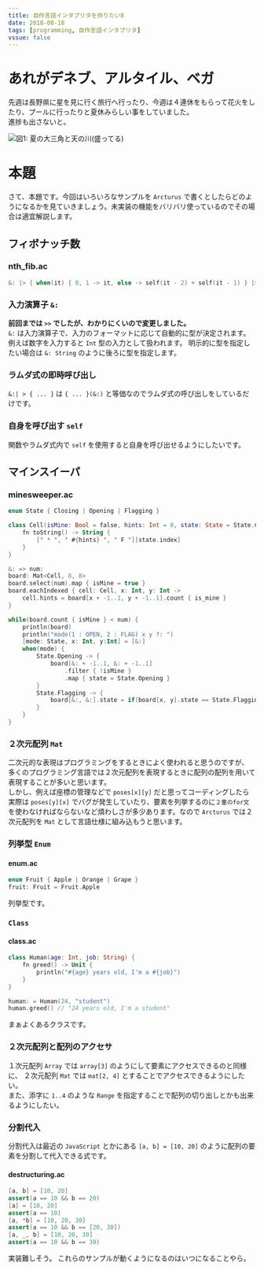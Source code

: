 ```yaml
---
title: 自作言語インタプリタを作りたい8
date: 2018-08-18
tags: [programming, 自作言語インタプリタ]
vssue: false
---
```

# あれがデネブ、アルタイル、ベガ
先週は長野県に星を見に行く旅行へ行ったり、今週は４連休をもらって花火をしたり、プールに行ったりと夏休みらしい事をしていました。  
進捗も出さないと。

![図1: 夏の大三角と天の川(盛ってる)](https://i.imgur.com/aRsPTvZ.jpg)

# 本題
さて、本題です。今回はいろいろなサンプルを `Arcturus` で書くとしたらどのようになるかを見ていきましょう。未実装の機能をバリバリ使っているのでその場合は適宜解説します。

## フィボナッチ数
### nth_fib.ac
```kotlin
&: |> { when(it) { 0, 1 -> it, else -> self(it - 2) + self(it - 1) } |> println
```

### 入力演算子 `&:`

**前回までは `>>` でしたが、わかりにくいので変更しました。**  
`&:` は入力演算子で、入力のフォーマットに応じて自動的に型が決定されます。例えば数字を入力すると `Int` 型の入力として扱われます。
明示的に型を指定したい場合は `&: String` のように後ろに型を指定します。

### ラムダ式の即時呼び出し
`&:| > { ... }` は `{ ... }(&:)` と等価なのでラムダ式の呼び出しをしているだけです。 

### 自身を呼び出す `self`
関数やラムダ式内で `self` を使用すると自身を呼び出せるようにしたいです。 

## マインスイーパ
### minesweeper.ac
```kotlin
enum State { Closing | Opening | Flagging }

class Cell(isMine: Bool = false, hints: Int = 0, state: State = State.Closing) { 
    fn toString() -> String {
        [' * ', ' #{hints} ', ' F '][state.index]
    }
}

&: => num:
board: Mat<Cell, 8, 8>
board.select(num).map { isMine = true }
board.eachIndexed { cell: Cell, x: Int, y: Int ->
    cell.hints = board[x + -1..1, y + -1..1].count { is_mine }
}

while(board.count { isMine } < num) {
    println(board)
    println("mode(1 : OPEN, 2 : FLAG) x y ?: ")
    [mode: State, x: Int, y:Int] = [&:]
    when(mode) {
        State.Opening -> {
            board[&: + -1..1, &: + -1..1]
                .filter { !isMine }
                .map { state = State.Opening }
        }
        State.Flagging -> {
            board[&:, &:].state = if(board[x, y].state == State.Flagging) State.Closing else State.Flagging
        }
    }
}
```
### ２次元配列 `Mat`
二次元的な表現はプログラミングをするときによく使われると思うのですが、
多くのプログラミング言語では２次元配列を表現するときに配列の配列を用いて表現することが多いと思います。  
しかし、例えば座標の管理などで `poses[x][y]` だと思ってコーディングしたら実際は `poses[y][x]` でバグが発生していたり、要素を列挙するのに`２重のfor文`を使わなければならないなど煩わしさが多少あります。なので `Arcturus` では２次元配列を `Mat` として言語仕様に組み込もうと思います。

### 列挙型 `Enum`
#### enum.ac
```kotlin
enum Fruit { Apple | Orange | Grape }
fruit: Fruit = Fruit.Apple
```

列挙型です。

### `Class`
#### class.ac
```kotlin
class Human(age: Int, job: String) {
    fn greed() -> Unit {
        println("#{age} years old, I'm a #{job}")
    }
}

human: = Human(24, "student")
human.greed() // "24 years old, I'm a student"
```

まぁよくあるクラスです。

### ２次元配列と配列のアクセサ
１次元配列 `Array` では `array[3]` のようにして要素にアクセスできるのと同様に、 ２次元配列 `Mat` では `mat[2, 4]` とすることでアクセスできるようにしたい。  
また、添字に `1..4` のような `Range` を指定することで配列の切り出しとかも出来るようにしたい。

### 分割代入
分割代入は最近の `JavaScript` とかにある `[a, b] = [10, 20]` のように配列の要素を分割して代入できる式です。

#### destructuring.ac
```java
[a, b] = [10, 20]
assert(a == 10 && b == 20)
[a] = [10, 20]
assert(a == 10)
[a, *b] = [10, 20, 30]
assert(a == 10 && b == [20, 30])
[a, _, b] = [10, 20, 30]
assert(a == 10 && b == 30)
```

実装難しそう。
これらのサンプルが動くようになるのはいつになることやら。